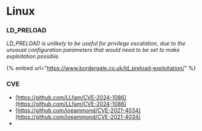 # Linux

### LD\_PRELOAD

_LD\_PRELOAD is unlikely to be useful for privilege escalation, due to the unusual configuration parameters that would need to be set to make exploitation possible._

{% embed url="https://www.bordergate.co.uk/ld_preload-exploitation/" %}

### CVE

* [https://github.com/LLfam/CVE-2024-1086](https://github.com/LLfam/CVE-2024-1086)
* [https://github.com/joeammond/CVE-2021-4034](https://github.com/joeammond/CVE-2021-4034)
*

